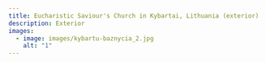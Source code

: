 ```yaml
---
title: Eucharistic Saviour's Church in Kybartai, Lithuania (exterior)
description: Exterior
images:
  - image: images/kybartu-baznycia_2.jpg
    alt: "1"
---
```


